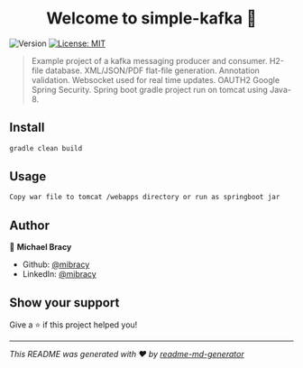 <h1 align="center">Welcome to simple-kafka 👋</h1>
<p>
  <img alt="Version" src="https://img.shields.io/badge/version-v0.0.2-blue.svg?cacheSeconds=2592000" />
  <a href="#" target="_blank">
    <img alt="License: MIT" src="https://img.shields.io/badge/License-MIT-yellow.svg" />
  </a>
</p>

> Example project of a kafka messaging producer and consumer. H2-file database. XML/JSON/PDF flat-file generation. Annotation validation. Websocket used for real time updates. OAUTH2 Google Spring Security. Spring boot gradle project run on tomcat using Java-8.

## Install

```sh
gradle clean build
```

## Usage

```sh
Copy war file to tomcat /webapps directory or run as springboot jar
```

## Author

👤 **Michael Bracy**

* Github: [@mibracy](https://github.com/mibracy)
* LinkedIn: [@mibracy](https://linkedin.com/in/michael-bracy)

## Show your support

Give a ⭐️ if this project helped you!

***
_This README was generated with ❤️ by [readme-md-generator](https://github.com/kefranabg/readme-md-generator)_
